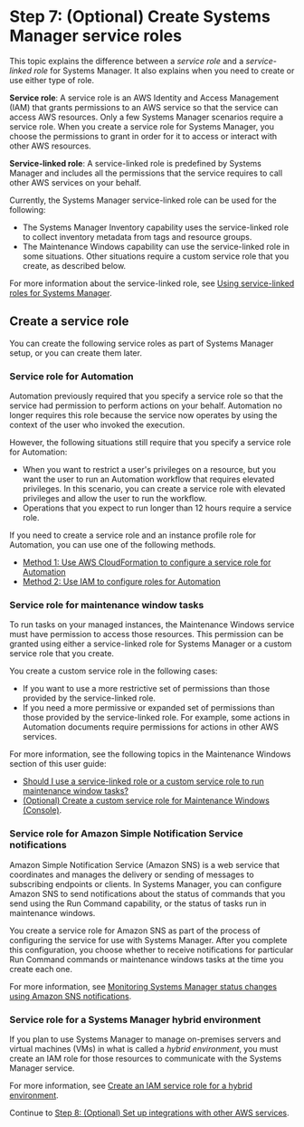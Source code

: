 # Step 7: \(Optional\) Create Systems Manager service roles<a name="setup-service-role"></a>

This topic explains the difference between a *service role* and a *service\-linked role* for Systems Manager\. It also explains when you need to create or use either type of role\.

**Service role**: A service role is an AWS Identity and Access Management \(IAM\) that grants permissions to an AWS service so that the service can access AWS resources\. Only a few Systems Manager scenarios require a service role\. When you create a service role for Systems Manager, you choose the permissions to grant in order for it to access or interact with other AWS resources\.

**Service\-linked role**: A service\-linked role is predefined by Systems Manager and includes all the permissions that the service requires to call other AWS services on your behalf\.

Currently, the Systems Manager service\-linked role can be used for the following:
+ The Systems Manager Inventory capability uses the service\-linked role to collect inventory metadata from tags and resource groups\.
+ The Maintenance Windows capability can use the service\-linked role in some situations\. Other situations require a custom service role that you create, as described below\.

For more information about the service\-linked role, see [Using service\-linked roles for Systems Manager](using-service-linked-roles.md)\.

## Create a service role<a name="setup-service-role-create"></a>

You can create the following service roles as part of Systems Manager setup, or you can create them later\.

### Service role for Automation<a name="setup-service-role-create-automation"></a>

Automation previously required that you specify a service role so that the service had permission to perform actions on your behalf\. Automation no longer requires this role because the service now operates by using the context of the user who invoked the execution\. 

However, the following situations still require that you specify a service role for Automation:
+ When you want to restrict a user's privileges on a resource, but you want the user to run an Automation workflow that requires elevated privileges\. In this scenario, you can create a service role with elevated privileges and allow the user to run the workflow\.
+ Operations that you expect to run longer than 12 hours require a service role\.

If you need to create a service role and an instance profile role for Automation, you can use one of the following methods\.
+ [Method 1: Use AWS CloudFormation to configure a service role for Automation](automation-cf.md)
+ [Method 2: Use IAM to configure roles for Automation](automation-permissions.md)

### Service role for maintenance window tasks<a name="setup-service-role-create-mw-tasks"></a>

To run tasks on your managed instances, the Maintenance Windows service must have permission to access those resources\. This permission can be granted using either a service\-linked role for Systems Manager or a custom service role that you create\.

You create a custom service role in the following cases: 
+ If you want to use a more restrictive set of permissions than those provided by the service\-linked role\.
+ If you need a more permissive or expanded set of permissions than those provided by the service\-linked role\. For example, some actions in Automation documents require permissions for actions in other AWS services\.

For more information, see the following topics in the Maintenance Windows section of this user guide:
+  [Should I use a service\-linked role or a custom service role to run maintenance window tasks?](sysman-maintenance-permissions.md#maintenance-window-tasks-service-role) 
+  [\(Optional\) Create a custom service role for Maintenance Windows \(Console\)](sysman-maintenance-perm-console.md#sysman-maintenance-role)\.

### Service role for Amazon Simple Notification Service notifications<a name="setup-service-role-create-sns"></a>

Amazon Simple Notification Service \(Amazon SNS\) is a web service that coordinates and manages the delivery or sending of messages to subscribing endpoints or clients\. In Systems Manager, you can configure Amazon SNS to send notifications about the status of commands that you send using the Run Command capability, or the status of tasks run in maintenance windows\.

You create a service role for Amazon SNS as part of the process of configuring the service for use with Systems Manager\. After you complete this configuration, you choose whether to receive notifications for particular Run Command commands or maintenance windows tasks at the time you create each one\. 

For more information, see [Monitoring Systems Manager status changes using Amazon SNS notifications](monitoring-sns-notifications.md)\. 

### Service role for a Systems Manager hybrid environment<a name="setup-service-role-hybrid-environment"></a>

If you plan to use Systems Manager to manage on\-premises servers and virtual machines \(VMs\) in what is called a *hybrid environment*, you must create an IAM role for those resources to communicate with the Systems Manager service\.

For more information, see [Create an IAM service role for a hybrid environment](sysman-service-role.md)\. 

Continue to [Step 8: \(Optional\) Set up integrations with other AWS services](setup-integrations.md)\.